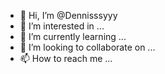 - 👋 Hi, I’m @Dennisssyyy
- 👀 I’m interested in ...
- 🌱 I’m currently learning ...
- 💞️ I’m looking to collaborate on ...
- 📫 How to reach me ...

<!---
Dennisssyyy/Dennisssyyy is a ✨ special ✨ repository because its `README.md` (this file) appears on your GitHub profile.
You can click the Preview link to take a look at your changes.
--->
